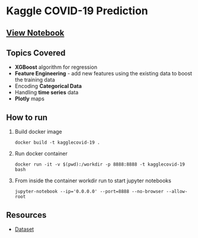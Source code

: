 # Kaggle COVID-19 Prediction
## [View Notebook](https://nbviewer.jupyter.org/github/pjindal91/kaggle-covid-19/blob/master/covid-19.ipynb)

## Topics Covered
- **XGBoost** algorithm for regression
- **Feature Engineering** - add new features using the existing data to boost the training data
- Encoding **Categorical Data**
- Handling **time series** data
- **Plotly** maps
  
## How to run
1. Build docker image
   
   `docker build -t kagglecovid-19 .`
2.  Run docker container

    `docker run -it -v $(pwd):/workdir -p 8888:8888 -t kagglecovid-19 bash`
3.  From inside the container workdir run to start jupyter notebooks

    `jupyter-notebook --ip='0.0.0.0' --port=8888 --no-browser --allow-root`

## Resources
- [Dataset](https://www.kaggle.com/c/19539/download-all)
